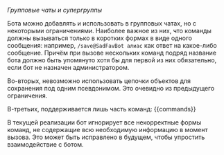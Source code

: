 *Групповые чаты и супергруппы*

Бота можно добавлять и использовать в групповых чатах, но с некоторыми ограничениями. Наиболее важное из них, что команды должны вызываться только в коротких формах в виде одного сообщения: например, `/save@SadFavBot алиас` как ответ на какое-либо сообщение. Причём при вызове нескольких команд подряд название бота должно быть упомянуто хотя бы для первой из них обязательно, если бот не назначен администратором. 

Во-вторых, невозможно использовать цепочки объектов для сохранения под одним псевдонимом. Это очевидно из предыдущего ограничения.

В-третьих, поддерживается лишь часть команд:
{{commands}}

В текущей реализации бот игнорирует все некорректные формы команд, не содержащие всю необходимую информацию в момент вызова. Это может быть исправлено в будущем, чтобы упростить взаимодействие с ботом.